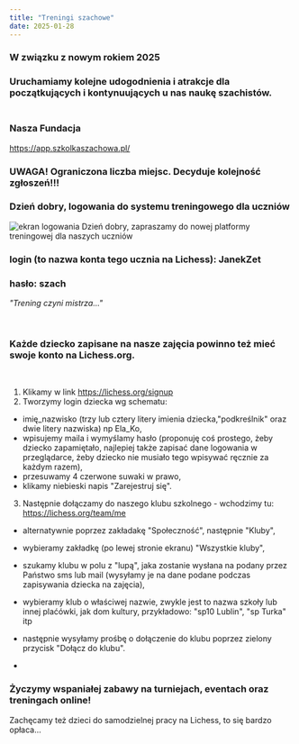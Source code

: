 ```yaml
---
title: "Treningi szachowe"
date: 2025-01-28
---
```

### W związku z nowym rokiem 2025
### Uruchamiamy kolejne udogodnienia i atrakcje dla początkujących i kontynuujących u nas naukę szachistów. 

### <br> Nasza Fundacja 

https://app.szkolkaszachowa.pl/

### UWAGA! Ograniczona liczba miejsc. Decyduje kolejność zgłoszeń!!!

### Dzień dobry, logowania do systemu treningowego dla uczniów
![ekran logowania](/uploads/chess-logowanie.png)
Dzień dobry, zapraszamy do nowej platformy treningowej dla naszych uczniów 

### login (to nazwa konta tego ucznia na Lichess): JanekZet
### hasło: szach



<i>"Trening czyni mistrza..."</i>

<br>

### Każde dziecko zapisane na nasze zajęcia powinno też mieć swoje konto na Lichess.org.
<br>

1. Klikamy w link https://lichess.org/signup
2. Tworzymy login dziecka wg schematu: 

- imię_nazwisko (trzy lub cztery litery imienia dziecka,"podkreślnik" oraz dwie litery nazwiska) np Ela_Ko,
- wpisujemy maila i wymyślamy hasło (proponuję coś prostego, żeby dziecko zapamiętało, najlepiej także zapisać dane logowania w przeglądarce, żeby dziecko nie musiało tego wpisywać ręcznie za każdym razem),
- przesuwamy 4 czerwone suwaki w prawo,
- klikamy niebieski napis "Zarejestruj się".

3. Następnie dołączamy do naszego klubu szkolnego - wchodzimy tu: https://lichess.org/team/me

- alternatywnie poprzez zakładakę "Społeczność", następnie "Kluby",
- wybieramy zakładkę (po lewej stronie ekranu) "Wszystkie kluby",
- szukamy klubu w polu z "lupą", jaka zostanie wysłana na podany przez Państwo sms lub mail (wysyłamy je na dane podane podczas zapisywania dziecka na zajęcia),
- wybieramy klub o właściwej nazwie, zwykle jest to nazwa szkoły lub innej plaćówki, jak dom kultury, przykładowo:
  "sp10 Lublin", "sp Turka" itp

- następnie wysyłamy prośbę o dołączenie do klubu poprzez zielony przycisk "Dołącz do klubu".
- 
### Życzymy wspaniałej zabawy na turniejach, eventach oraz treningach online!
Zachęcamy też dzieci do samodzielnej pracy na Lichess, to się bardzo opłaca...
